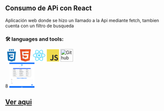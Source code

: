<h2>Consumo de APi con React</h2>

Aplicación web donde se hizo un llamado a la Api mediante fetch, tambien cuenta con un filtro de busqueda 


### :hammer_and_wrench: languages and tools:

<div>
  <img src="https://github.com/devicons/devicon/blob/master/icons/css3/css3-plain-wordmark.svg" title="CSS3" alt="CSS" width="40" height= "40"/> 
  <img src="https://github.com/devicons/devicon/blob/master/icons/html5/html5-original.svg" title="HTML5" alt="HTML" width="40" height="40 "/> 
   <img src="https://github.com/devicons/devicon/blob/master/icons/react/react-original.svg" title="REACT" alt="REACT" width="40" height="40 "/> 
  <img src="https://github.com/devicons/devicon/blob/master/icons/javascript/javascript-original.svg" title="JavaScript" alt="JavaScript" width="40" height="40 "/> 
 <img src="https://www.freeiconspng.com/uploads/github-icon-1.png" title="Github" **alt="Github" width="40" height="40"/>
</div>

<div>8
<img src="https://github.com/erlisrivas/consumodeApi-React/blob/master/imagenweb.png" title="Github" **alt="Github" width="80" height="80"/>
</div>


## [Ver aqui](https://consumode-api.vercel.app/)
